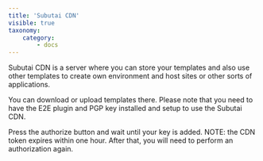 ```yaml
---
title: 'Subutai CDN'
visible: true
taxonomy:
    category:
        - docs
---
```


Subutai CDN is a server where you can store your templates and also use other templates to create own environment and host sites or other sorts of applications.

You can download or upload templates there. Please note that you need to have the E2E plugin and PGP key installed and setup to use the Subutai CDN.

Press the authorize button and wait until your key is added. NOTE: the CDN token expires within one hour. After that, you will need to perform an authorization again.